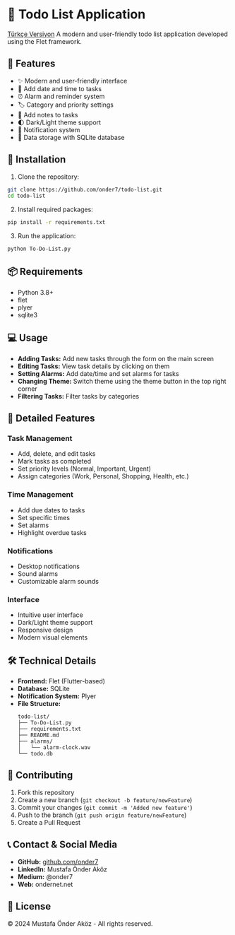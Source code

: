# 📝 Todo List Application
[Türkçe Versiyon](README.md)
A modern and user-friendly todo list application developed using the Flet framework.

## 🌟 Features

- ✨ Modern and user-friendly interface
- 📅 Add date and time to tasks
- ⏰ Alarm and reminder system
- 🏷️ Category and priority settings
- 📝 Add notes to tasks
- 🌓 Dark/Light theme support
- 🔔 Notification system
- 💾 Data storage with SQLite database

## 🚀 Installation

1. Clone the repository:
```bash
git clone https://github.com/onder7/todo-list.git
cd todo-list
```

2. Install required packages:
```bash
pip install -r requirements.txt
```

3. Run the application:
```bash
python To-Do-List.py
```

## 📦 Requirements

- Python 3.8+
- flet
- plyer
- sqlite3

## 💻 Usage

- **Adding Tasks:** Add new tasks through the form on the main screen
- **Editing Tasks:** View task details by clicking on them
- **Setting Alarms:** Add date/time and set alarms for tasks
- **Changing Theme:** Switch theme using the theme button in the top right corner
- **Filtering Tasks:** Filter tasks by categories

## 🎯 Detailed Features

### Task Management
- Add, delete, and edit tasks
- Mark tasks as completed
- Set priority levels (Normal, Important, Urgent)
- Assign categories (Work, Personal, Shopping, Health, etc.)

### Time Management
- Add due dates to tasks
- Set specific times
- Set alarms
- Highlight overdue tasks

### Notifications
- Desktop notifications
- Sound alarms
- Customizable alarm sounds

### Interface
- Intuitive user interface
- Dark/Light theme support
- Responsive design
- Modern visual elements

## 🛠️ Technical Details

- **Frontend:** Flet (Flutter-based)
- **Database:** SQLite
- **Notification System:** Plyer
- **File Structure:**
  ```
  todo-list/
  ├── To-Do-List.py
  ├── requirements.txt
  ├── README.md
  ├── alarms/
  │   └── alarm-clock.wav
  └── todo.db
  ```

## 🤝 Contributing

1. Fork this repository
2. Create a new branch (`git checkout -b feature/newFeature`)
3. Commit your changes (`git commit -m 'Added new feature'`)
4. Push to the branch (`git push origin feature/newFeature`)
5. Create a Pull Request

## 📞 Contact & Social Media

* **GitHub:** [github.com/onder7](https://github.com/onder7)
* **LinkedIn:** Mustafa Önder Aköz
* **Medium:** @onder7
* **Web:** ondernet.net

## 📜 License

© 2024 Mustafa Önder Aköz - All rights reserved.
